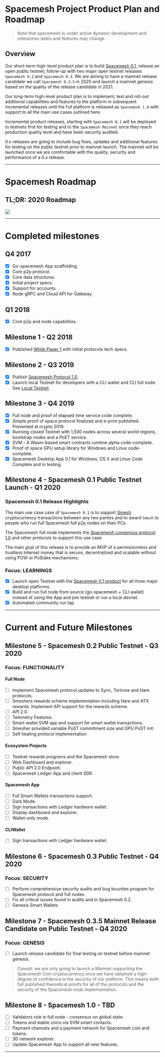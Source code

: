 # Spacemesh Project Product Plan and Roadmap

> Note that spacemesh is under active dynamic development and milestones dates and features may change.

## Overview
Our short-term high-level product plan is to build [Spacemesh 0.1](spacemesh01.md), release an open public testnet, follow-up with two major open testnet releases `Spacemesh 0.2` and `Spacemesh 0.3`. We are aiming to have a mainnet release candidate we call `Spacemesh 0.3.5` in 2020 and launch a mainnet genesis based on the quality of the release candidate in 2021.

Our long-term high-level product plan is to implement, test and roll-out additional capabilities and features to the platform in subsequent incremental releases until the full platform is released as `Spacemesh 1.0` with support to all the main use cases outlined here.

Incremental product releases, starting with `Spacemesh 0.1` will be deployed to testnets first for testing and to the `Spacemesh Mainnet` once they reach production quality level and have been security audited.

0.x releases are going to include bug fixes, updates and additional features for testing on the public testnet prior to mainnet launch. The mainnet will be launched once we are comfortable with the quality, security and performance of a 0.x release.

---

# Spacemesh Roadmap

## TL;DR: 2020 Roadmap

![](https://raw.githubusercontent.com/spacemeshos/product/master/resources/roadmap2019_1.png)

---
# Completed milestones

## Q4 2017
- [x] Go-spacemesh App scaffolding.
- [x] Core p2p protocol.
- [x] Core data structures.
- [x] Initial project specs.
- [x] Support for accounts.
- [x] Node gRPC and Cloud API for Gateway.

## Q1 2018
- [x] Core p2p and node capabilities.

## Milestone 1  - Q2 2018
- [x] Published [White Paper 1](https://spacemesh.io/whitepaper1/) with initial protocols tech specs.

## Milestone 2 - Q3 2019
- [x] Publish [Spacemesh Protocol 1.0](https://spacemesh.io/spacemesh-protocol-v1-0/).
- [x] Launch local Testnet for developers with a CLI wallet and CLI full node. See [Local Testnet](https://testnet.spacemesh.io/#/local).

## Milestone 3 - Q4 2019
- [x] Full node and proof of elapsed time service code complete.
- [x] Simple proof of space protocol finalized and e-print published. Presented at crypto 2019.
- [x] Running closed Testnet with 1,500 nodes across several world regions, bootstrap nodes and a PoET service.
- [x] SVM - A Wasm-based smart contracts runtime alpha code-complete.
- [x] Proof of space GPU setup library for Windows and Linux code-complete.
- [x] Spacemesh Desktop App 0.1 for Windows, OS X and Linux Code Complete and in testing.

## Milestone 4 - Spacemesh 0.1 Public Testnet Launch - Q1 2020

### Spacemesh 0.1 Release Highlights

The main use case case of `Spacemesh 0.1` is to support [Smesh](spacemesh_coin.md) cryptocurrency transactions between any two parties and to award `Smesh` to people who run full Spacemesh full p2p nodes on their PCs.

The Spacemesh full node implements the [Spacemesh consensus protocol 1.0](https://spacemesh.io/spacemesh-protocol-v1-0/) and other protocols to support this use case.

The main goal of this release is to provide an MVP of a permissionless and trustless Internet money that is secure, decentralized and scalable without using POW or PoStake mechanisms.

### Focus: LEARNINGS
- [x] Launch open Testnet with the [Spacemesh 0.1 product](https://testnet.spacemesh.io) for all three major desktop platforms.
- [x] Build and run full node from source (go-spacemesh + CLI wallet) instead of using the App and join testnet or run a local devnet.
- [x] Automated community run tap.

----

# Current and Future Milestones

## Milestone 5 - Spacemesh 0.2 Public Testnet - Q3 2020
### Focus: FUNCTIONALITY

#### Full Node
- [ ] Implement Spacemesh protocol updates to Sync, Tortoise and Hare protocols.
- [ ] Smeshers rewards scheme implementation including Hare and ATX rewards. Implement API support for the rewards scheme.
- [ ] API 2.0.
- [ ] Telemetry Features.
- [ ] Smart wallet SVM app and support for smart wallet transactions.
- [ ] Smesher provided variable PoST commitment size and GPU PoST init.
- [ ] Self healing protocol implementation

#### Ecosystem Projects
- [ ] Testnet rewards programs and the Spacemesh store.
- [ ] Web Dashboard and explorer.
- [ ] Public API 2.0 Endpoint.
- [ ] Spacemesh Ledger App and client SDK

#### Spacemesh App
- [ ] Full Smart Wallets transactions support.
- [ ] Dark Mode.
- [ ] Sign transactions with Ledger hardware wallet.
- [ ] Display dashboard and explorer.
- [ ] Wallet-only mode.

#### CLIWallet
- [ ] Sign transactions with Ledger hardware wallet.

## Milestone 6 - Spacemesh 0.3 Public Testnet - Q4 2020
### Focus: SECURITY
- [ ] Perform comprehensive security audits and bug bounties program for Spacemesh protocol and full nodes.
- [ ] Fix all critical issues found in audits and in Spacemesh 0.2.
- [ ] Genesis Smart Wallets

## Milestone 7 - Spacemesh 0.3.5 Mainnet Release Candidate on Public Testnet - Q4 2020

### Focus: GENESIS
- [ ] Launch release candidate for final testing on testnet before mainnet genesis.

> *Caveat*: we are only going to launch a Mainnet supporting the Spacemesh Coin cryptocurrency once we have obtained a high-degree of confidence in the security of our platform. This means both full published theoretical proofs for all of the protocols and the security of the Spacemesh node implementation.

## Milestone 8 - Spacemesh 1.0 - TBD
- [ ] Validators role in full node - consensus on global state.
- [ ] Tokens and stable coins via SVM smart contacts.
- [ ] Payment channels and a payment network for Spacemesh coin and tokens.
- [ ] 3D network explorer.
- [ ] Update Spacemesh App to support all new features.
----
